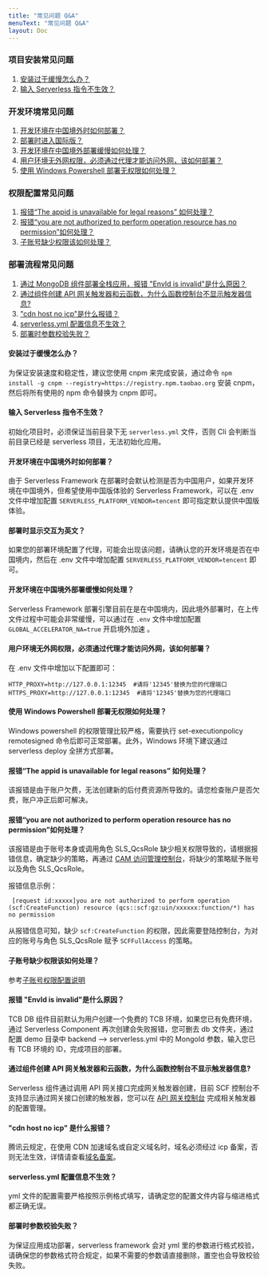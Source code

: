 ```yaml
---
title: "常见问题 Q&A"
menuText: "常见问题 Q&A"
layout: Doc
---
```


<!-- TODO: 更新常见问题QA -->

### 项目安装常见问题

1. [安装过于缓慢怎么办？](#install-1)
2. [输入 Serverless 指令不生效？](#install-2)

### 开发环境常见问题

1. [开发环境在中国境外时如何部署？](#1)
2. [部署时进入国际版？](#2)
3. [开发环境在中国境外部署缓慢如何处理？](#3)
4. [用户环境无外网权限，必须通过代理才能访问外网，该如何部署？](#4)
5. [使用 Windows Powershell 部署无权限如何处理？](#5)

### 权限配置常见问题

1. [报错“The appid is unavailable for legal reasons” 如何处理？](#cre-1)
2. [报错“you are not authorized to perform operation resource has no permission”如何处理？](#cre-2)
3. [子账号缺少权限该如何处理？](#cre-3)

### 部署流程常见问题

1. [通过 MongoDB 组件部署全栈应用，报错 "EnvId is invalid"是什么原因？](#deploy-1)
2. [通过组件创建 API 网关触发器和云函数，为什么函数控制台不显示触发器信息?](#deploy-2)
3. ["cdn host no icp"是什么报错？](#deploy-3)
4. [serverless.yml 配置信息不生效？](#deploy-4)
5. [部署时参数校验失败？](#deploy-5)

<span id="install-1"></span>

#### 安装过于缓慢怎么办？

为保证安装速度和稳定性，建议您使用 cnpm 来完成安装，通过命令 `npm install -g cnpm --registry=https://registry.npm.taobao.org` 安装 cnpm，然后将所有使用的 npm 命令替换为 cnpm 即可。

<span id="install-2"></span>

#### 输入 Serverless 指令不生效？

初始化项目时，必须保证当前目录下无 `serverless.yml` 文件，否则 Cli 会判断当前目录已经是 serverless 项目，无法初始化应用。

<span id="1"></span>

#### 开发环境在中国境外时如何部署？

由于 Serverless Framework 在部署时会默认检测是否为中国用户，如果开发环境在中国境外，但希望使用中国版体验的 Serverless Framework，可以在 .env 文件中增加配置 `SERVERLESS_PLATFORM_VENDOR=tencent` 即可指定默认提供中国版体验。

<span id="2"></span>

#### 部署时显示交互为英文？

如果您的部署环境配置了代理，可能会出现该问题，请确认您的开发环境是否在中国境内，然后在 .env 文件中增加配置 `SERVERLESS_PLATFORM_VENDOR=tencent` 即可。

<span id="3"></span>

#### 开发环境在中国境外部署缓慢如何处理？

Serverless Framework 部署引擎目前在是在中国境内，因此境外部署时，在上传文件过程中可能会非常缓慢，可以通过在 `.env` 文件中增加配置 `GLOBAL_ACCELERATOR_NA=true` 开启境外加速 。

<span id="4"></span>

#### 用户环境无外网权限，必须通过代理才能访问外网，该如何部署？

在 .env 文件中增加以下配置即可：

```
HTTP_PROXY=http://127.0.0.1:12345  #请将'12345'替换为您的代理端口
HTTPS_PROXY=http://127.0.0.1:12345  #请将'12345'替换为您的代理端口
```

<span id="5"></span>

#### 使用 Windows Powershell 部署无权限如何处理？

Windows powershell 的权限管理比较严格，需要执行 set-executionpolicy remotesigned 命令后即可正常部署。此外，Windows 环境下建议通过 serverless deploy 全拼方式部署。

<span id="cre-1"></span>

#### 报错“The appid is unavailable for legal reasons” 如何处理？

该报错是由于账户欠费，无法创建新的后付费资源所导致的。请您检查账户是否欠费，账户冲正后即可解决。

<span id="cre-2"></span>

#### 报错“you are not authorized to perform operation resource has no permission”如何处理？

该报错是由于账号本身或调用角色 SLS_QcsRole 缺少相关权限导致的，请根据报错信息，确定缺少的策略，再通过 [CAM 访问管理控制台](https://console.cloud.tencent.com/cam)，将缺少的策略赋予账号以及角色 SLS_QcsRole。

报错信息示例：

```
 [request id:xxxxx]you are not authorized to perform operation (scf:CreateFunction) resource (qcs::scf:gz:uin/xxxxxx:function/*) has no permission
```

从报错信息可知，缺少 `scf:CreateFunction` 的权限，因此需要登陆控制台，为对应的账号与角色 SLS_QcsRole 赋予 `SCFFullAccess` 的策略。

<span id="cre-3"></span>

#### 子账号缺少权限该如何处理？

参考[子账号权限配置说明](https://github.com/AprilJC/Serverless-Framework-Docs/blob/main/docs/%E5%BF%AB%E9%80%9F%E5%85%A5%E9%97%A8/%E6%9D%83%E9%99%90%E9%85%8D%E7%BD%AE%E8%AF%B4%E6%98%8E.md#%E5%AD%90%E8%B4%A6%E5%8F%B7%E6%9D%83%E9%99%90%E9%85%8D%E7%BD%AE)

<span id="deploy-1"></span>

#### 报错 "EnvId is invalid"是什么原因？

TCB DB 组件目前默认为用户创建一个免费的 TCB 环境，如果您已有免费环境，通过 Serverless Component 再次创建会失败报错，您可删去 db 文件夹，通过配置 demo 目录中 backend --> serverless.yml 中的 MongoId 参数，输入您已有 TCB 环境的 ID，完成项目的部署。

<span id="deploy-2"></span>

#### 通过组件创建 API 网关触发器和云函数，为什么函数控制台不显示触发器信息?

Serverless 组件通过调用 API 网关接口完成网关触发器创建，目前 SCF 控制台不支持显示通过网关接口创建的触发器，您可以在 [API 网关控制台](https://console.cloud.tencent.com/apigateway/index) 完成相关触发器的配置管理。

<span id="deploy-3"></span>

#### "cdn host no icp" 是什么报错？

腾讯云规定，在使用 CDN 加速域名或自定义域名时，域名必须经过 icp 备案，否则无法生效，详情请查看[域名备案](https://cloud.tencent.com/document/product/243/37402)。

<span id="deploy-4"></span>

#### serverless.yml 配置信息不生效？

yml 文件的配置需要严格按照示例格式填写，请确定您的配置文件内容与缩进格式都正确无误。

<span id="deploy-5"></span>

#### 部署时参数校验失败？

为保证应用成功部署，serverless framework 会对 yml 里的参数进行格式校验，请确保您的参数格式符合规定，如果不需要的参数请直接删除，置空也会导致校验失败。

<!-- TODO: 整理QA问题
## 常见问题

- 问题 1：输入 `serverless` 时没有默认弹出中文引导。
  解决方案： 在 .env 文件中增加配置 SERVERLESS_PLATFORM_VENDOR=tencent 即可。
- 问题 2：在境外网络环境，输入 `sls deploy` 后部署十分缓慢。
  解决方案：在 .env 文件中增加配置 `GLOBAL_ACCELERATOR_NA=true` 则开启境外加速 。
- 问题 3：输入 `sls deploy` 后部署报网络错误。
  解决方案：在 .env 文件中增加以下代理配置。
  ```
  HTTP_PROXY=http://127.0.0.1:12345 #请将'12345'替换为您的代理端口
  HTTPS_PROXY=http://127.0.0.1:12345 #请将'12345'替换为您的代理端口
  ```
-->
